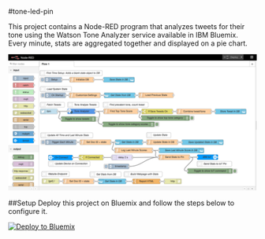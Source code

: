 #tone-led-pin

This project contains a Node-RED program that analyzes tweets for their tone using the Watson Tone Analyzer service available in IBM Bluemix. Every minute, stats are aggregated together and displayed on a pie chart.

![Node-RED flow](node-red/public/images/nodered.png?raw=true "Node-RED flow")

##Setup
Deploy this project on Bluemix and follow the steps below to configure it.

[![Deploy to Bluemix](https://bluemix.net/deploy/button.png)](https://bluemix.net/deploy?repository=https://github.com/jeancarl/tone-led-pin.git)
